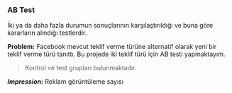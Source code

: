 ### AB Test

İki ya da daha fazla durumun sonuçlarının karşılaştırıldığı ve buna göre kararların alındığı testlerdir.

**Problem:** Facebook mevcut teklif verme türüne alternatif olarak yeni bir teklif verme türü tanıttı. Bu projede iki teklif türü için AB testi yapmaktayım.

> Kontrol ve test grupları bulunmaktadır. 

***Impression:*** Reklam görüntüleme sayısı
